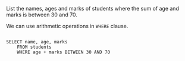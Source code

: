 List the names, ages and marks of students where the sum of age and marks is between 30 and 70.

We can use arithmetic operations in `WHERE` clause.

<codeblock language="sql" dbName="students1.db" type="lesson">
<code>
SELECT name, age, marks
    FROM students
    WHERE age + marks BETWEEN 30 AND 70
</code>
</codeblock>